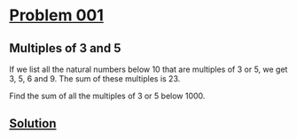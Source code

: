 # [Problem 001](http://projecteuler.net/problem=1)
## Multiples of 3 and 5

If we list all the natural numbers below 10 that are multiples of 3 or 5, we get 3, 5, 6 and 9. The sum of these multiples is 23.

Find the sum of all the multiples of 3 or 5 below 1000.

[Solution](https://github.com/Gott50/ProjectEuler-Odyssey/blob/master/Project%20Euler/src/Problems/P001_Multipes_of_3_and_5.java)
---
